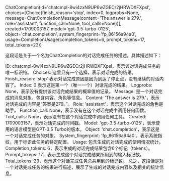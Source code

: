 ChatCompletion(id='chatcmpl-8wi4zxN9UP6wZGECr2jHRWDXFXpsl', choices=[Choice(finish_reason='stop', index=0, logprobs=None, message=ChatCompletionMessage(content='The answer is 279.', role='assistant', function_call=None, tool_calls=None))], created=1709003157, model='gpt-3.5-turbo-0125', object='chat.completion', system_fingerprint='fp_86156a94a0', usage=CompletionUsage(completion_tokens=6, prompt_tokens=17, total_tokens=23))


这段话是关于一个名为ChatCompletion的对话完成任务的描述。具体描述如下：

ID: chatcmpl-8wi4zxN9UP6wZGECr2jHRWDXFXpsl，表示该对话完成任务的唯一标识符。
Choices: 这里只有一个选择，表示对话完成的结果。
Finish_reason: 'stop' 表示对话完成原因是因为到达了停止点，没有继续的对话内容了。
Index: 0 表示这是第一个（唯一一个）对话完成的结果。
Logprobs: None，表示没有提供该对话完成结果的概率值的记录。
Message: 是一个对话完成的消息对象，包含内容、角色等信息。
Content: 'The answer is 279.'，表示对话完成的内容是“答案是279。”。
Role: 'assistant'，表示这个对话完成的角色是助手。
Function_call: None，表示没有在这个对话完成中调用任何函数。
Tool_calls: None，表示没有在这个对话完成中调用任何工具。
Created: 1709003157，表示对话完成的时间戳。
Model: 'gpt-3.5-turbo-0125'，表示使用的语言模型是GPT-3.5 Turbo的版本。
Object: 'chat.completion'，表示这是一个对话完成任务的对象。
System_fingerprint: 'fp_86156a94a0'，表示系统指纹，用于标识此任务的特定配置。
Usage: 包含生成的对话完成的使用情况统计。
Completion_tokens: 6，表示生成的对话完成结果包含6个标记（tokens）。
Prompt_tokens: 17，表示生成这个对话完成结果所用到的输入标记数。
Total_tokens: 23，表示这个对话完成任务总共用到的标记数。
总之，这段话是对一个对话完成任务的结果进行描述，展示了生成的对话完成内容以及相关的统计信息。